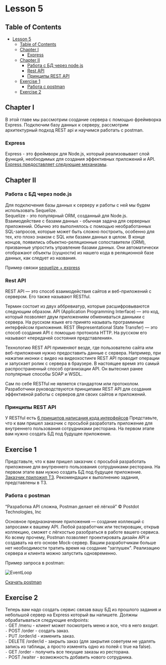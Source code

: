# Lesson 5

## Table of Contents

- [Lesson 5](#lesson-5)
  - [Table of Contents](#table-of-contents)
  - [Chapter I](#chapter-i)
    - [Express](#express)
  - [Chapter II](#chapter-ii)
    - [Работа с БД через node.js](#работа-с-бд-через-nodejs)
    - [Rest API](#rest-api)
    - [Принципы REST API](#принципы-rest-api)
  - [Exercise 1](#exercise-1)
    - [Работа с postman](#работа-с-postman)
  - [Exercise 2](#exercise-2)

## Chapter I

В этой главе мы рассмотрим создание сервера с помощью фреймворка Express. Подключим базу данных к серверу, рассмотрим архитектурный подход REST api и научимся работать с postman.

### Express

Express - это фреймворк для Node.js, который реализовывает слой функций, необходимых для создания эффективных приложений и API.
[Express предоставляет следующие механизмы](./materials/Express.md).

## Chapter II

### Работа с БД через node.js

Для подключения базы данных к серверу и работы с ней мы будем использовать Sequelize. \
Sequelize - это популярный ORM, созданный для Node.js. \
Взаимодействие с базами данных - обычная задача для серверных приложений. Обычно это выполнялось с помощью необработанных SQL-запросов, которые может быть сложно построить, особенно для тех, кто плохо знаком с SQL или базами данных в целом.
В конце концов, появились объектно-реляционные сопоставители (ORM), призванные упростить управление базами данных. Они автоматически отображают объекты (сущности) из нашего кода в реляционной базе данных, как следует из названия.

Пример связки [sequelize + express](https://github.com/sequelize/express-example/tree/master/express-main-example/express)

### Rest API

REST API — это способ взаимодействия сайтов и веб-приложений с сервером. Его также называют RESTful.

Термин состоит из двух аббревиатур, которые расшифровываются следующим образом. API (Application Programming Interface) — это код, который позволяет двум приложениям обмениваться данными с сервера. На русском языке его принято называть программным интерфейсом приложения. REST (Representational State Transfer) — это способ создания API с помощью протокола HTTP. На русском его называют «передачей состояния представления».

Технологию REST API применяют везде, где пользователю сайта или веб-приложения нужно предоставить данные с сервера. Например, при нажатии иконки с видео на видеохостинге REST API проводит операции и запускает ролик с сервера в браузере. В настоящее время это самый распространенный способ организации API. Он вытеснил ранее популярные способы SOAP и WSDL.

Сам по себе RESTful не является стандартом или протоколом. Разработчики руководствуются принципами REST API для создания эффективной работы с серверов для своих сайтов и приложений.

### Принципы REST API

У RESTful есть [6 принципов написания кода интерфейсов](./materials/Restful.md)
Представьте, что к вам пришел заказчик с просьбой разработать приложение для внутреннего пользования сотрудниками ресторана. На первом этапе вам нужно создать БД под будущее приложение.

## Exercise 1

Представьте, что к вам пришел заказчик с просьбой разработать приложение для внутреннего пользования сотрудниками ресторана. На первом этапе вам нужно создать БД под будущее приложение. [Заказчик приложил ТЗ](./src/chapter_2/Exercise_1.md). Рекомендации к выполнению задания, представлены в ТЗ.

### Работа с postman

“Разработка API сложна, Postman делает её лёгкой” © Postdot Technologies, Inc

Основное предназначение приложения — создание коллекций с запросами к вашему API. Любой разработчик или тестировщик, открыв коллекцию, сможет с лёгкостью разобраться в работе вашего сервиса. Ко всему прочему, Postman позволяет проектировать дизайн API и создавать на его основе Mock-сервер. Вашим разработчикам больше нет необходимости тратить время на создание "заглушек". Реализацию сервера и клиента можно запустить одновременно.

Пример запроса в postman:

![EventLoop](https://user-images.githubusercontent.com/48245816/170867197-d13e35ed-a54d-4735-b5e7-fbc74a9cae88.jpg)

[Скачать postman](https://www.postman.com)

## Exercise 2

Теперь вам надо создать  сервис связав вашу БД из прошлого задания и небольшой сервер на Express который вы напишете.
Должны обрабатываться следующие endpoints: \
`-` GET /menu - клиент может посмотреть меню и все, что в него входит. \
`-` POST /order - создать заказ. \
`-` PUT /order/id - изменить заказ. \
`-` DELETE /order/id -  закрыть заказ (для закрытия советуем не удалять запись из таблицы, а просто изменять одно из полей с true на false). \
`-` GET /order - получить все текущие заказы из ресторана. \
`-` POST /waiter -  возможность добавить нового сотрудника.
